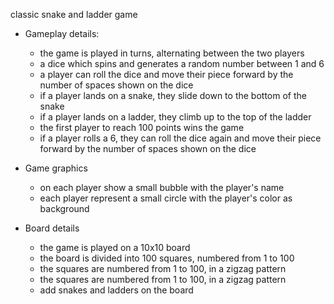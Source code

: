 classic snake and ladder game

- Gameplay details:
    - the game is played in turns, alternating between the two players
    - a dice which spins and generates a random number between 1 and 6
    - a player can roll the dice and move their piece forward by the number of spaces shown on the dice
    - if a player lands on a snake, they slide down to the bottom of the snake
    - if a player lands on a ladder, they climb up to the top of the ladder
    - the first player to reach 100 points wins the game
    - if a player rolls a 6, they can roll the dice again and move their piece forward by the number of spaces shown on the dice

- Game graphics
  - on each player show a small bubble with the player's name
  - each player represent a small circle with the player's color as background


- Board details
    - the game is played on a 10x10 board
    - the board is divided into 100 squares, numbered from 1 to 100
    - the squares are numbered from 1 to 100, in a zigzag pattern
    - the squares are numbered from 1 to 100, in a zigzag pattern
    - add snakes and ladders on the board